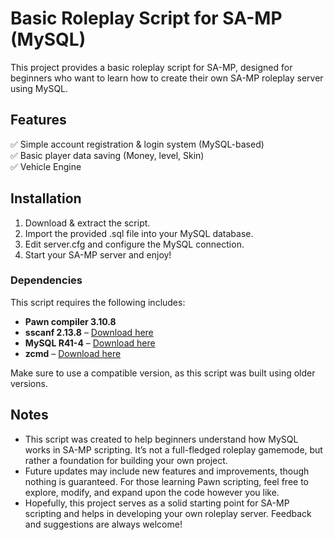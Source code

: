 # Basic Roleplay Script for SA-MP (MySQL)

This project provides a basic roleplay script for SA-MP, designed for beginners who want to learn how to create their own SA-MP roleplay server using MySQL.

## Features
✅ Simple account registration & login system (MySQL-based)\
✅ Basic player data saving (Money, level, Skin)\
✅ Vehicle Engine
## Installation
1. Download & extract the script.
2. Import the provided .sql file into your MySQL database.
3. Edit server.cfg and configure the MySQL connection.
4. Start your SA-MP server and enjoy!

### Dependencies
This script requires the following includes:
- **Pawn compiler 3.10.8**
- **sscanf 2.13.8** – [Download here](https://github.com/Y-Less/sscanf)
- **MySQL R41-4** – [Download here](https://github.com/pBlueG/SA-MP-MySQL)
- **zcmd** – [Download here](https://github.com/Southclaws/zcmd)

Make sure to use a compatible version, as this script was built using older versions.


## Notes
- This script was created to help beginners understand how MySQL works in SA-MP scripting. It’s not a full-fledged roleplay gamemode, but rather a foundation for building your own project.
- Future updates may include new features and improvements, though nothing is guaranteed. For those learning Pawn scripting, feel free to explore, modify, and expand upon the code however you like.
- Hopefully, this project serves as a solid starting point for SA-MP scripting and helps in developing your own roleplay server. Feedback and suggestions are always welcome!
